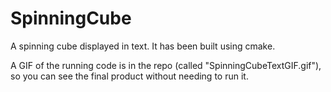 # SpinningCube
A spinning cube displayed in text. It has been built using cmake.

A GIF of the running code is in the repo (called "SpinningCubeTextGIF.gif"), so you can see the final product without needing to run it.
